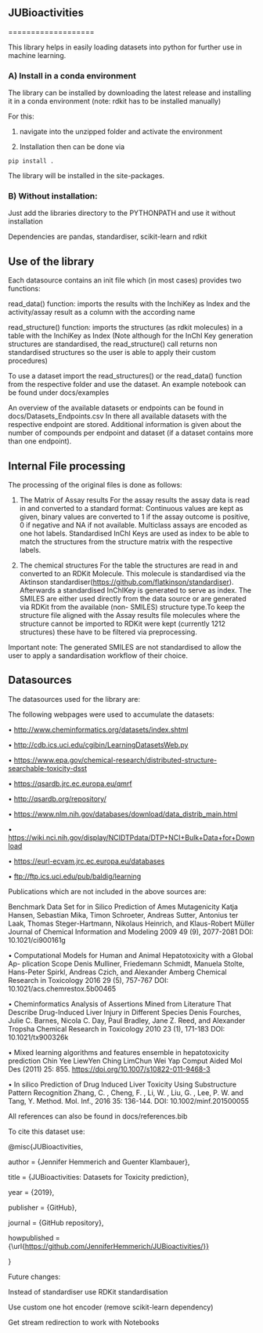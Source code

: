## JUBioactivities
===================

This library helps in easily loading datasets into python for further use in machine learning.

### A) Install in a conda environment

The library can be installed by downloading the latest release and installing it in a conda environment (note: rdkit has to be installed manually)

For this:

1. navigate into the unzipped folder and activate the environment

2. Installation then can be done via 

```
pip install .
```

The library will be installed in the site-packages.

### B) Without installation: 

Just add the libraries directory to the PYTHONPATH and use it without installation

Dependencies are pandas, standardiser, scikit-learn and rdkit

 
## Use of the library

Each datasource contains an init file which (in most cases) provides two functions:

read_data() function:
imports the results with the InchiKey as Index and the activity/assay result as a column with the according name

read_structure() function:
imports the structures (as rdkit molecules) in a table with the InchiKey as Index
(Note although for the InChI Key generation structures are standardised, the read_structure() call returns non standardised structures so the user is able to apply their custom procedures)

To use a dataset import the read_structures() or the read_data() function from the respective folder and use the dataset. An example notebook can be found under docs/examples

An overview of the available datasets or endpoints can be found in docs/Datasets_Endpoints.csv
In there all available datasets with the respective endpoint are stored. Additional information is given about the number of compounds per endpoint and dataset (if a dataset contains more than one endpoint).

## Internal File processing

The processing of the original files is done as follows:

1. The Matrix of Assay results
For the assay results the assay data is read in and converted to a standard format:
Continuous values are kept as given, binary values are converted to 1 if the assay outcome
is positive, 0 if negative and NA if not available. Multiclass assays are encoded as one
hot labels. Standardised InChI Keys are used as index to be able to match the structures
from the structure matrix with the respective labels.


2. The chemical structures
For the table the structures are read in and converted to an RDKit Molecule. This
molecule is standardised via the Aktinson standardiser(https://github.com/flatkinson/standardiser).
Afterwards a standardised InChIKey is generated to serve as index. The SMILES are either
used directly from the data source or are generated via RDKit from the available (non-
SMILES) structure type.To keep the structure file aligned with the Assay results file molecules where the structure cannot be imported to RDKit were kept (currently 1212 structures) these have to be filtered via preprocessing.

Important note: The generated SMILES are not standardised to allow the user to apply a sandardisation workflow of their choice.

## Datasources

The datasources used for the library are:

The following webpages were used to accumulate the datasets:

• http://www.cheminformatics.org/datasets/index.shtml

• http://cdb.ics.uci.edu/cgibin/LearningDatasetsWeb.py

• https://www.epa.gov/chemical-research/distributed-structure-searchable-toxicity-dsst

• https://qsardb.jrc.ec.europa.eu/qmrf

• http://qsardb.org/repository/

• https://www.nlm.nih.gov/databases/download/data_distrib_main.html

• https://wiki.nci.nih.gov/display/NCIDTPdata/DTP+NCI+Bulk+Data+for+Download

• https://eurl-ecvam.jrc.ec.europa.eu/databases

• ftp://ftp.ics.uci.edu/pub/baldig/learning

Publications which are not included in the above sources are:

Benchmark Data Set for in Silico Prediction of Ames Mutagenicity
Katja Hansen, Sebastian Mika, Timon Schroeter, Andreas Sutter, Antonius ter
Laak, Thomas Steger-Hartmann, Nikolaus Heinrich, and Klaus-Robert Müller
Journal of Chemical Information and Modeling 2009 49 (9), 2077-2081
DOI: 10.1021/ci900161g

• Computational Models for Human and Animal Hepatotoxicity with a Global Ap-
plication Scope
Denis Mulliner, Friedemann Schmidt, Manuela Stolte, Hans-Peter Spirkl, Andreas
Czich, and Alexander Amberg
Chemical Research in Toxicology 2016 29 (5), 757-767
DOI: 10.1021/acs.chemrestox.5b00465

• Cheminformatics Analysis of Assertions Mined from Literature That Describe
Drug-Induced Liver Injury in Different Species
Denis Fourches, Julie C. Barnes, Nicola C. Day, Paul Bradley, Jane Z. Reed, and
Alexander Tropsha
Chemical Research in Toxicology 2010 23 (1), 171-183
DOI: 10.1021/tx900326k

• Mixed learning algorithms and features ensemble in hepatotoxicity prediction
Chin Yee LiewYen Ching LimChun Wei Yap
Comput Aided Mol Des (2011) 25: 855.
https://doi.org/10.1007/s10822-011-9468-3

• In silico Prediction of Drug Induced Liver Toxicity Using Substructure Pattern
Recognition
Zhang, C. , Cheng, F. , Li, W. , Liu, G. , Lee, P. W. and Tang, Y.
Method. Mol. Inf., 2016 35: 136-144.
DOI: 10.1002/minf.201500055

All references can also be found in docs/references.bib


To cite this dataset use:

@misc{JUBioactivities,

  author = {Jennifer Hemmerich and Guenter Klambauer},
  
  title = {JUBioactivities: Datasets for Toxicity prediction},
  
  year = {2019},
  
  publisher = {GitHub},
  
  journal = {GitHub repository},
  
  howpublished = {\url{https://github.com/JenniferHemmerich/JUBioactivities/}}
  
}


Future changes:

Instead of standardiser use RDKit standardisation

Use custom one hot encoder (remove scikit-learn dependency) 

Get stream redirection to work with Notebooks

